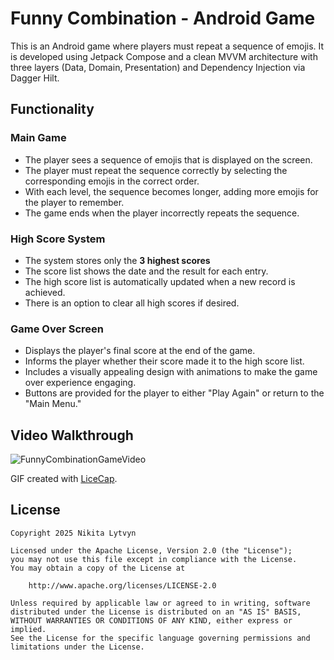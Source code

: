 # Funny Combination - Android Game

This is an Android game where players must repeat a sequence of emojis. It is developed using Jetpack Compose and a clean MVVM architecture with three layers (Data, Domain, Presentation) and Dependency Injection via Dagger Hilt.

## Functionality

### Main Game
- The player sees a sequence of emojis that is displayed on the screen.
- The player must repeat the sequence correctly by selecting the corresponding emojis in the correct order.
- With each level, the sequence becomes longer, adding more emojis for the player to remember.
- The game ends when the player incorrectly repeats the sequence.

### High Score System
- The system stores only the **3 highest scores**
- The score list shows the date and the result for each entry.
- The high score list is automatically updated when a new record is achieved.
- There is an option to clear all high scores if desired.

### Game Over Screen
- Displays the player's final score at the end of the game.
- Informs the player whether their score made it to the high score list.
- Includes a visually appealing design with animations to make the game over experience engaging.
- Buttons are provided for the player to either "Play Again" or return to the "Main Menu."

## Video Walkthrough


![FunnyCombinationGameVideo](https://github.com/user-attachments/assets/0856e1ba-6dc1-4daa-9af3-39a13886d38c)




GIF created with [LiceCap](http://www.cockos.com/licecap/).

## License

    Copyright 2025 Nikita Lytvyn

    Licensed under the Apache License, Version 2.0 (the "License");
    you may not use this file except in compliance with the License.
    You may obtain a copy of the License at

        http://www.apache.org/licenses/LICENSE-2.0

    Unless required by applicable law or agreed to in writing, software
    distributed under the License is distributed on an "AS IS" BASIS,
    WITHOUT WARRANTIES OR CONDITIONS OF ANY KIND, either express or implied.
    See the License for the specific language governing permissions and
    limitations under the License.
